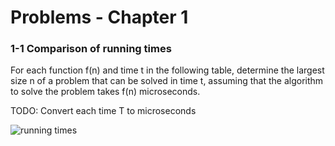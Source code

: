 # Problems - Chapter 1

### 1-1 Comparison of running times

For each function f(n) and time t in the following table, determine the largest size n of a
problem that can be solved in time t, assuming that the algorithm to solve the problem takes
f(n) microseconds.

TODO: Convert each time T to microseconds

![running times](./running_times.png)
